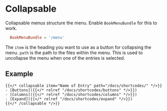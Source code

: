 
# Collapsable

Collapsable menus structure the menu. Enable `BookMenuBundle` for this to work.

```toml
  BookMenuBundle = '/menu'
```

The `item` is the heading you want to use as a button for collapsing the menu. `path` is the path to the files within the menu. This is used to uncollapse the menu when one of the entries is selected.

## Example

```tpl
{{</* collapsable item="Name of Entry" path="/docs/shortcodes/" */>}}
- [Buttons]({{</* relref "/docs/shortcodes/buttons" */>}})
- [Columns]({{</* relref "/docs/shortcodes/columns" */>}})
- [Expand]({{</* relref "/docs/shortcodes/expand" */>}})
{{</* /collapsable */>}}
```